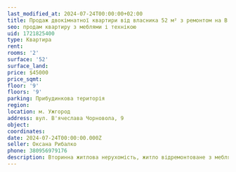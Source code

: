 ```yaml
---
last_modified_at: 2024-07-24T00:00:00+02:00
title: Продаж двокімнатної квартири від власника 52 м² з ремонтом на В'ячеслава Чорновола
seo: продам квартиру з меблями і технікою
uid: 1721825400
type: Квартира
rent:
rooms: '2'
surface: '52'
surface_land:
price: $45000
price_sqmt:
floor: '9'
floors: '9'
parking: Прибудинкова територія
region:
location: м. Ужгород
address: вул. В'ячеслава Чорновола, 9
object:
coordinates:
date: 2024-07-24T00:00:00.000Z
seller: Оксана Рибалко
phone: 380956979176
description: Вторинна житлова нерухомість, житло відремонтоване з меблями і технікою, придатне і готове для проживання
---
```

